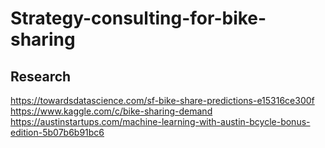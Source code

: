 # Strategy-consulting-for-bike-sharing

## Research
https://towardsdatascience.com/sf-bike-share-predictions-e15316ce300f  
https://www.kaggle.com/c/bike-sharing-demand
https://austinstartups.com/machine-learning-with-austin-bcycle-bonus-edition-5b07b6b91bc6
